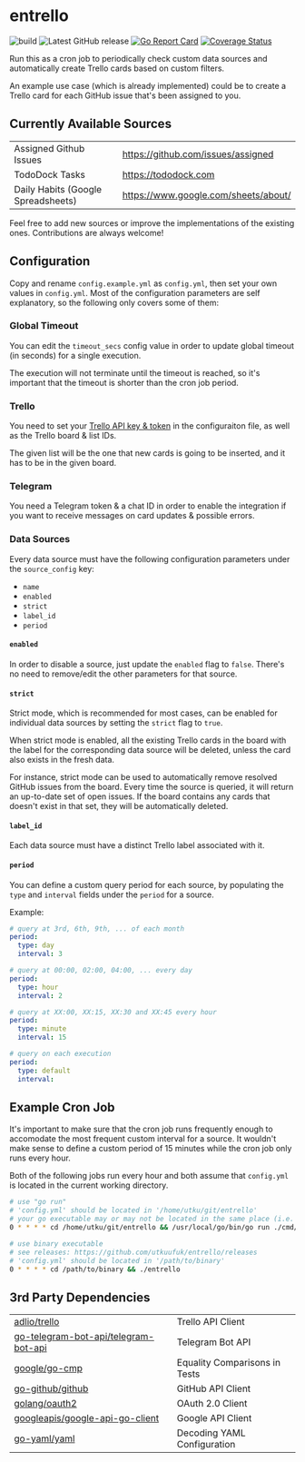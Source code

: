 # entrello
![build](https://github.com/utkuufuk/entrello/workflows/entrello/badge.svg?branch=master)
![Latest GitHub release](https://img.shields.io/github/release/utkuufuk/entrello.svg)
[![Go Report Card](https://goreportcard.com/badge/github.com/utkuufuk/entrello)](https://goreportcard.com/report/github.com/utkuufuk/entrello)
[![Coverage Status](https://coveralls.io/repos/github/utkuufuk/entrello/badge.svg)](https://coveralls.io/github/utkuufuk/entrello)

Run this as a cron job to periodically check custom data sources and automatically create Trello cards based on custom filters.

An example use case (which is already implemented) could be to create a Trello card for each GitHub issue that's been assigned to you.

## Currently Available Sources
| | |
|:-|:-|
| Assigned Github Issues                |   https://github.com/issues/assigned      |
| TodoDock Tasks                        |   https://tododock.com                    |
| Daily Habits (Google Spreadsheets)    |   https://www.google.com/sheets/about/    |

Feel free to add new sources or improve the implementations of the existing ones. Contributions are always welcome!

## Configuration
Copy and rename `config.example.yml` as `config.yml`, then set your own values in `config.yml`. Most of the configuration parameters are self explanatory, so the following only covers some of them:

### Global Timeout
You can edit the `timeout_secs` config value in order to update global timeout (in seconds) for a single execution. 

The execution will not terminate until the timeout is reached, so it's important that the timeout is shorter than the cron job period.

### Trello
You need to set your [Trello API key & token](https://trello.com/app-key) in the configuraiton file, as well as the Trello board & list IDs.

The given list will be the one that new cards is going to be inserted, and it has to be in the given board.

### Telegram
You need a Telegram token & a chat ID in order to enable the integration if you want to receive messages on card updates & possible errors.

### Data Sources
Every data source must have the following configuration parameters under the `source_config` key:
 * `name`
 * `enabled`
 * `strict`
 * `label_id`
 * `period`

#### **`enabled`**
In order to disable a source, just update the `enabled` flag to `false`. There's no need to remove/edit the other parameters for that source.

#### **`strict`**
Strict mode, which is recommended for most cases, can be enabled for individual data sources by setting the `strict` flag to `true`.

When strict mode is enabled, all the existing Trello cards in the board with the label for the corresponding data source will be deleted, unless the card also exists in the fresh data.

For instance, strict mode can be used to automatically remove resolved GitHub issues from the board. Every time the source is queried, it will return an up-to-date set of open issues. If the board contains any cards that doesn't exist in that set, they will be automatically deleted.

#### **`label_id`**
Each data source must have a distinct Trello label associated with it.

#### **`period`**
You can define a custom query period for each source, by populating the `type` and `interval` fields under the `period` for a source.

Example:
```yml
# query at 3rd, 6th, 9th, ... of each month
period:
  type: day
  interval: 3

# query at 00:00, 02:00, 04:00, ... every day
period:
  type: hour
  interval: 2

# query at XX:00, XX:15, XX:30 and XX:45 every hour
period:
  type: minute
  interval: 15

# query on each execution
period:
  type: default
  interval:
```

## Example Cron Job
It's important to make sure that the cron job runs frequently enough to accomodate the most frequent custom interval for a source. It wouldn't make sense to define a custom period of 15 minutes while the cron job only runs every hour.

Both of the following jobs run every hour and both assume that `config.yml` is located in the current working directory.
``` sh
# use "go run"
# 'config.yml' should be located in '/home/utku/git/entrello'
# your go executable may or may not be located in the same place (i.e. /usr/local/go/bin/)
0 * * * * cd /home/utku/git/entrello && /usr/local/go/bin/go run ./cmd/entrello

# use binary executable
# see releases: https://github.com/utkuufuk/entrello/releases
# 'config.yml' should be located in '/path/to/binary'
0 * * * * cd /path/to/binary && ./entrello
```

## 3rd Party Dependencies
| | |
|:-|:-|
| [adlio/trello](https://github.com/adlio/trello)           | Trello API Client |
| [go-telegram-bot-api/telegram-bot-api](https://github.com/go-telegram-bot-api/telegram-bot-api) | Telegram Bot API |
| [google/go-cmp](https://github.com/google/go-cmp)         | Equality Comparisons in Tests |
| [go-github/github](https://github.com/google/go-github)   | GitHub API Client |
| [golang/oauth2](https://github.com/golang/oauth2)         | OAuth 2.0 Client |
| [googleapis/google-api-go-client](https://github.com/googleapis/google-api-go-client) | Google API Client |
| [go-yaml/yaml](https://github.com/go-yaml/yaml)           | Decoding YAML Configuration |
